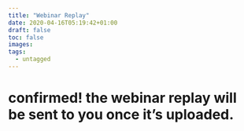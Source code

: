 ```yaml
---
title: "Webinar Replay"
date: 2020-04-16T05:19:42+01:00
draft: false
toc: false
images:
tags:
  - untagged
---
```


# confirmed! the webinar replay will be sent to you once it’s uploaded.
